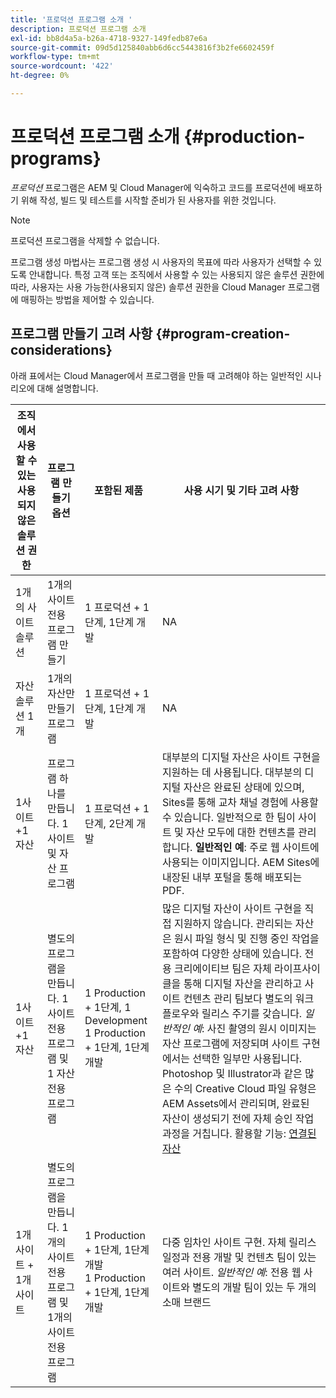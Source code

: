 ```yaml
---
title: '프로덕션 프로그램 소개 '
description: 프로덕션 프로그램 소개
exl-id: bb8d4a5a-b26a-4718-9327-149fedb87e6a
source-git-commit: 09d5d125840abb6d6cc5443816f3b2fe6602459f
workflow-type: tm+mt
source-wordcount: '422'
ht-degree: 0%

---
```


# 프로덕션 프로그램 소개 {#production-programs}

*프로덕션* 프로그램은 AEM 및 Cloud Manager에 익숙하고 코드를 프로덕션에 배포하기 위해 작성, 빌드 및 테스트를 시작할 준비가 된 사용자를 위한 것입니다.

>[!NOTE]
>프로덕션 프로그램을 삭제할 수 없습니다.

프로그램 생성 마법사는 프로그램 생성 시 사용자의 목표에 따라 사용자가 선택할 수 있도록 안내합니다. 특정 고객 또는 조직에서 사용할 수 있는 사용되지 않은 솔루션 권한에 따라, 사용자는 사용 가능한(사용되지 않은) 솔루션 권한을 Cloud Manager 프로그램에 매핑하는 방법을 제어할 수 있습니다.

## 프로그램 만들기 고려 사항 {#program-creation-considerations}

아래 표에서는 Cloud Manager에서 프로그램을 만들 때 고려해야 하는 일반적인 시나리오에 대해 설명합니다.

| 조직에서 사용할 수 있는 사용되지 않은 솔루션 권한 | 프로그램 만들기 옵션 | 포함된 제품 | 사용 시기 및 기타 고려 사항 |
|--- |--- |--- |--- |
| 1개의 사이트 솔루션 | 1개의 사이트 전용 프로그램 만들기 | 1 프로덕션 + 1단계, 1단계 개발 | NA |
| 자산 솔루션 1개 | 1개의 자산만 만들기 프로그램 | 1 프로덕션 + 1단계, 1단계 개발 | NA |
| 1사이트 +1 자산 | 프로그램 하나를 만듭니다. 1 사이트 및 자산 프로그램 | 1 프로덕션 + 1단계, 2단계 개발 | 대부분의 디지털 자산은 사이트 구현을 지원하는 데 사용됩니다. 대부분의 디지털 자산은 완료된 상태에 있으며, Sites를 통해 교차 채널 경험에 사용할 수 있습니다. 일반적으로 한 팀이 사이트 및 자산 모두에 대한 컨텐츠를 관리합니다. **일반적인 예**: 주로 웹 사이트에 사용되는 이미지입니다. AEM Sites에 내장된 내부 포털을 통해 배포되는 PDF. |
| 1사이트 +1 자산 | 별도의 프로그램을 만듭니다. 1 사이트 전용 프로그램 및 1 자산 전용 프로그램 | 1 Production + 1단계, 1 Development<br> 1 Production + 1단계, 1단계 개발 | 많은 디지털 자산이 사이트 구현을 직접 지원하지 않습니다. 관리되는 자산은 원시 파일 형식 및 진행 중인 작업을 포함하여 다양한 상태에 있습니다. 전용 크리에이티브 팀은 자체 라이프사이클을 통해 디지털 자산을 관리하고 사이트 컨텐츠 관리 팀보다 별도의 워크플로우와 릴리스 주기를 갖습니다. *일반적인 예*: 사진 촬영의 원시 이미지는 자산 프로그램에 저장되며 사이트 구현에서는 선택한 일부만 사용됩니다. Photoshop 및 Illustrator과 같은 많은 수의 Creative Cloud 파일 유형은 AEM Assets에서 관리되며, 완료된 자산이 생성되기 전에 자체 승인 작업 과정을 거칩니다. 활용할 기능: [연결된 자산](https://experienceleague.adobe.com/docs/experience-manager-cloud-service/assets/admin/use-assets-across-connected-assets-instances.html?lang=en#overview-of-connected-assets) |
| 1개 사이트 + 1개 사이트 | 별도의 프로그램을 만듭니다. 1개의 사이트 전용 프로그램 및 1개의 사이트 전용 프로그램 | 1 Production + 1단계, 1단계 개발<br>1 Production + 1단계, 1단계 개발 | 다중 임차인 사이트 구현. 자체 릴리스 일정과 전용 개발 및 컨텐츠 팀이 있는 여러 사이트. *일반적인 예*: 전용 웹 사이트와 별도의 개발 팀이 있는 두 개의 소매 브랜드 |
